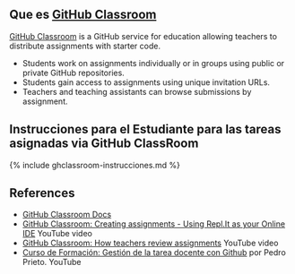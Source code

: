 ---
---

## Que es [GitHub Classroom](https://classroom.github.com)

[GitHub Classroom](https://classroom.github.com) is a GitHub service
for education allowing teachers to distribute assignments with starter code.

* Students work on assignments individually or in groups using public or private GitHub repositories.
* Students gain access to assignments using unique invitation URLs.
* Teachers and teaching assistants can browse submissions by assignment.

## Instrucciones para el Estudiante para las tareas asignadas via GitHub ClassRoom

{% include ghclassroom-instrucciones.md %}

## References

* [GitHub Classroom Docs](https://classroom.github.com/help/)
* [GitHub Classroom: Creating assignments - Using Repl.It as your Online IDE](https://youtu.be/p_g5sQ7hUis) YouTube video
* [GitHub Classroom: How teachers review assignments](https://youtu.be/g45OJn3UyCU) YouTube video
* [Curso de Formación: Gestión de la tarea docente con Github](https://www.youtube.com/watch?v=14H1Ultqxpw&list=PLQg_Bl-6Gfo9k0KQg5vaaV9r6Hg--nMA7) por Pedro Prieto. YouTube 
